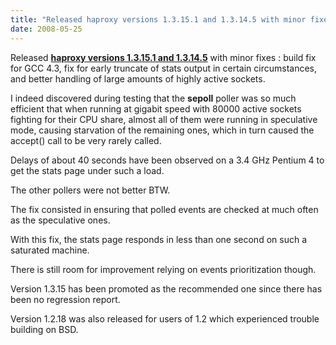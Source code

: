 ```yaml
---
title: "Released haproxy versions 1.3.15.1 and 1.3.14.5 with minor fixes : build fix for GCC 4.3, fix for early truncate of stats output in certain circumstances, and b"
date: 2008-05-25
---
```

Released **[haproxy versions 1.3.15.1 and 1.3.14.5](download/1.3/src/)** with minor fixes : build fix for GCC 4.3, fix for early truncate of stats output in certain circumstances, and better handling of large amounts of highly active sockets.

I indeed discovered during testing that the **sepoll** poller was so much efficient that when running at gigabit speed with 80000 active sockets fighting for their CPU share, almost all of them were running in speculative mode, causing starvation of the remaining ones, which in turn caused the accept() call to be very rarely called.

Delays of about 40 seconds have been observed on a 3.4 GHz Pentium 4 to get the stats page under such a load.

The other pollers were not better BTW.

The fix consisted in ensuring that polled events are checked at much often as the speculative ones.

With this fix, the stats page responds in less than one second on such a saturated machine.

There is still room for improvement relying on events prioritization though.

Version 1.3.15 has been promoted as the recommended one since there has been no regression report.

Version 1.2.18 was also released for users of 1.2 which experienced trouble building on BSD.
